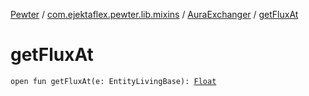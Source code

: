 [Pewter](../../index.md) / [com.ejektaflex.pewter.lib.mixins](../index.md) / [AuraExchanger](index.md) / [getFluxAt](./get-flux-at.md)

# getFluxAt

`open fun getFluxAt(e: EntityLivingBase): `[`Float`](https://kotlinlang.org/api/latest/jvm/stdlib/kotlin/-float/index.html)